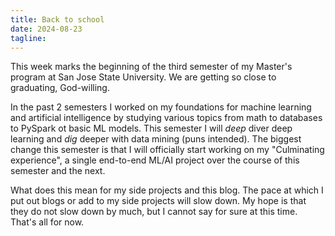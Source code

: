 ```yaml
---
title: Back to school
date: 2024-08-23
tagline:
---
```


This week marks the beginning of the third semester of my Master's program at
San Jose State University. We are getting so close to graduating, God-willing.

In the past 2 semesters I worked on my foundations for machine learning and
artificial intelligence by studying various topics from math to databases to
PySpark ot basic ML models. This semester I will _deep_ diver deep learning and
_dig_ deeper with data mining (puns intended). The biggest change this semester
is that I will officially start working on my "Culminating experience", a
single end-to-end ML/AI project over the course of this semester and the next.

What does this mean for my side projects and this blog. The pace at which I put
out blogs or add to my side projects will slow down. My hope is that they do
not slow down by much, but I cannot say for sure at this time. That's all for now.
